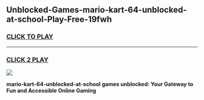 
## Unblocked-Games-mario-kart-64-unblocked-at-school-Play-Free-19fwh
<h3>
<a href="https://premium76.site?title=mario-kart-64-unblocked-at-school&ref=23A">CLICK TO PLAY</a></h3>
<hr>

<h3>
<a href="https://premium76.site?title=mario-kart-64-unblocked-at-school&ref=23A">CLICK 2 PLAY</a>
  
</h3>

<a href="https://premium76.site?title=mario-kart-64-unblocked-at-school&ref=23A"><img src="https://clearcache.store/games.png"></a>


**mario-kart-64-unblocked-at-school games unblocked: Your Gateway to Fun and Accessible Online Gaming**
